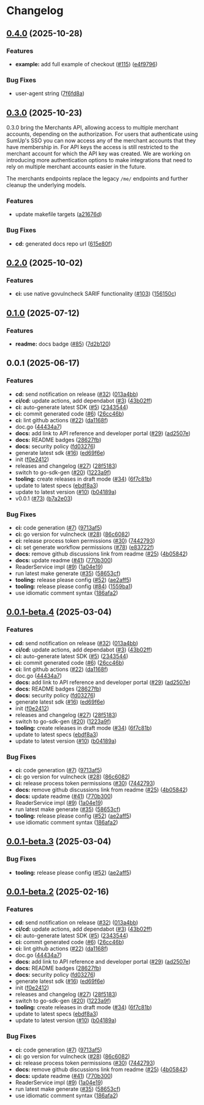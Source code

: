 # Changelog

## [0.4.0](https://github.com/sumup/sumup-go/compare/v0.3.0...v0.4.0) (2025-10-28)


### Features

* **example:** add full example of checkout ([#115](https://github.com/sumup/sumup-go/issues/115)) ([e4f9796](https://github.com/sumup/sumup-go/commit/e4f9796ac60ab240bd5dd9e128087bc29eb29260))


### Bug Fixes

* user-agent string ([7f6fd8a](https://github.com/sumup/sumup-go/commit/7f6fd8aa72611a0c043a95082ed47dcdc0ebcf17))

## [0.3.0](https://github.com/sumup/sumup-go/compare/v0.2.0...v0.3.0) (2025-10-23)

0.3.0 bring the Merchants API, allowing access to multiple merchant accounts, depending on the authorization. For users that authenticate using SumUp's SSO you can now access any of the merchant accounts that they have membership in. For API keys the access is still restricted to the merchant account for which the API key was created. We are working on introducing more authentication options to make integrations that need to rely on multiple merchant accounts easier in the future.

The merchants endpoints replace the legacy `/me/` endpoints and further cleanup the underlying models.

### Features

* update makefile targets ([a21676d](https://github.com/sumup/sumup-go/commit/a21676d1c03295fe5244354aa676b239cf24e8b4))


### Bug Fixes

* **cd:** generated docs repo url ([615e80f](https://github.com/sumup/sumup-go/commit/615e80f29ec39ef794b078679500e30fbd59dd74))

## [0.2.0](https://github.com/sumup/sumup-go/compare/v0.1.0...v0.2.0) (2025-10-02)


### Features

* **ci:** use native govulncheck SARIF functionality ([#103](https://github.com/sumup/sumup-go/issues/103)) ([156150c](https://github.com/sumup/sumup-go/commit/156150c339006e902cbd27afa605a96c3215b12e))

## [0.1.0](https://github.com/sumup/sumup-go/compare/v0.0.1...v0.1.0) (2025-07-12)


### Features

* **readme:** docs badge ([#85](https://github.com/sumup/sumup-go/issues/85)) ([7d2b120](https://github.com/sumup/sumup-go/commit/7d2b120ddaa35ed50a1bd91118bd00c2262d6c6f))

## 0.0.1 (2025-06-17)


### Features

* **cd:** send notification on release ([#32](https://github.com/sumup/sumup-go/issues/32)) ([013a4bb](https://github.com/sumup/sumup-go/commit/013a4bb967730579921e678044fa96fcc8ad48cf))
* **ci/cd:** update actions, add dependabot ([#3](https://github.com/sumup/sumup-go/issues/3)) ([43b02ff](https://github.com/sumup/sumup-go/commit/43b02ff3ba7641e81c2e3bbbf524a8b33b456525))
* **ci:** auto-generate latest SDK ([#5](https://github.com/sumup/sumup-go/issues/5)) ([2343544](https://github.com/sumup/sumup-go/commit/2343544a078da2e6511580048239191ecf008505))
* **ci:** commit generated code ([#6](https://github.com/sumup/sumup-go/issues/6)) ([26cc46b](https://github.com/sumup/sumup-go/commit/26cc46bd644cfd37d81b456ac9babfb680a52d22))
* **ci:** lint github actions ([#22](https://github.com/sumup/sumup-go/issues/22)) ([da1168f](https://github.com/sumup/sumup-go/commit/da1168f1f592af898e3de5ffa992d2e7999b5221))
* doc.go ([44434a7](https://github.com/sumup/sumup-go/commit/44434a7cbf963022c5ddfe7eb85c66069eefb50e))
* **docs:** add link to API reference and developer portal ([#29](https://github.com/sumup/sumup-go/issues/29)) ([ad2507e](https://github.com/sumup/sumup-go/commit/ad2507e4036f058a95b344d268c2a63d9a9f1ecd))
* **docs:** README badges ([28627fb](https://github.com/sumup/sumup-go/commit/28627fb8bebc3bfce09ec39b6b331331112aa18a))
* **docs:** security policy ([fd03276](https://github.com/sumup/sumup-go/commit/fd032762888a0689722c1391f92f309d0185bcbf))
* generate latest sdk ([#16](https://github.com/sumup/sumup-go/issues/16)) ([ed69f6e](https://github.com/sumup/sumup-go/commit/ed69f6ef2e00afab86de8dd4ec6fd3ed16b889ab))
* init ([f0e2412](https://github.com/sumup/sumup-go/commit/f0e2412f7876db07790b531a29f517f092cb33a1))
* releases and changelog ([#27](https://github.com/sumup/sumup-go/issues/27)) ([28f5183](https://github.com/sumup/sumup-go/commit/28f5183ad026a0241d75544a949e5d3ef7ad0500))
* switch to go-sdk-gen ([#20](https://github.com/sumup/sumup-go/issues/20)) ([1223a9f](https://github.com/sumup/sumup-go/commit/1223a9fdd60a3d73f7a064a832834809b0ea0227))
* **tooling:** create releases in draft mode ([#34](https://github.com/sumup/sumup-go/issues/34)) ([6f7c81b](https://github.com/sumup/sumup-go/commit/6f7c81bd0761cd5cb688cd202bef5c38150919f4))
* update to latest specs ([ebdf8a3](https://github.com/sumup/sumup-go/commit/ebdf8a3ea0d9bb4bd8d471873b1ea1a39bc7e84f))
* update to latest version ([#10](https://github.com/sumup/sumup-go/issues/10)) ([b04189a](https://github.com/sumup/sumup-go/commit/b04189a251de09e12cb45213f3eb1dbcea81644c))
* v0.0.1 ([#73](https://github.com/sumup/sumup-go/issues/73)) ([b7a2e03](https://github.com/sumup/sumup-go/commit/b7a2e0313e333450008eea6fa3caef587a13992c))


### Bug Fixes

* **ci:** code generation ([#7](https://github.com/sumup/sumup-go/issues/7)) ([9713af5](https://github.com/sumup/sumup-go/commit/9713af584585652d809177ef01711bad3e8d55dc))
* **ci:** go version for vulncheck ([#28](https://github.com/sumup/sumup-go/issues/28)) ([86c6082](https://github.com/sumup/sumup-go/commit/86c6082a8eaf2570834f139c33f1c82530229896))
* **ci:** release process token permissions ([#30](https://github.com/sumup/sumup-go/issues/30)) ([7442793](https://github.com/sumup/sumup-go/commit/744279379346c04d073fa3e61feeb8be46144e87))
* **ci:** set generate workflow permissions ([#78](https://github.com/sumup/sumup-go/issues/78)) ([e83722f](https://github.com/sumup/sumup-go/commit/e83722ff3774d62e78af8129e0a2985b579a9403))
* **docs:** remove github discussions link from readme ([#25](https://github.com/sumup/sumup-go/issues/25)) ([4b05842](https://github.com/sumup/sumup-go/commit/4b05842b0167c9809b89610359b4030d52756df8))
* **docs:** update readme ([#41](https://github.com/sumup/sumup-go/issues/41)) ([770b300](https://github.com/sumup/sumup-go/commit/770b300ca4841c6fe364f0c44b49f9b3d78457da))
* ReaderService impl ([#9](https://github.com/sumup/sumup-go/issues/9)) ([1a04e19](https://github.com/sumup/sumup-go/commit/1a04e1972645f52dd56e5fe6b9742881e7f83604))
* run latest make generate ([#35](https://github.com/sumup/sumup-go/issues/35)) ([58653cf](https://github.com/sumup/sumup-go/commit/58653cf2e531f12ea8452e4dd8ffc215169f8af1))
* **tooling:** release please config ([#52](https://github.com/sumup/sumup-go/issues/52)) ([ae2aff5](https://github.com/sumup/sumup-go/commit/ae2aff5a95629184bdf8681e8a316e06c207fcdb))
* **tooling:** release please config ([#84](https://github.com/sumup/sumup-go/issues/84)) ([1559ba1](https://github.com/sumup/sumup-go/commit/1559ba17e67b5cadc05d375c8d5064de3342eeb7))
* use idiomatic comment syntax ([186afa2](https://github.com/sumup/sumup-go/commit/186afa25127a1b7154c9f9d51c7bcd7d42746823))

## [0.0.1-beta.4](https://github.com/sumup/sumup-go/compare/v0.0.1-beta.3...v0.0.1-beta.4) (2025-03-04)


### Features

* **cd:** send notification on release ([#32](https://github.com/sumup/sumup-go/issues/32)) ([013a4bb](https://github.com/sumup/sumup-go/commit/013a4bb967730579921e678044fa96fcc8ad48cf))
* **ci/cd:** update actions, add dependabot ([#3](https://github.com/sumup/sumup-go/issues/3)) ([43b02ff](https://github.com/sumup/sumup-go/commit/43b02ff3ba7641e81c2e3bbbf524a8b33b456525))
* **ci:** auto-generate latest SDK ([#5](https://github.com/sumup/sumup-go/issues/5)) ([2343544](https://github.com/sumup/sumup-go/commit/2343544a078da2e6511580048239191ecf008505))
* **ci:** commit generated code ([#6](https://github.com/sumup/sumup-go/issues/6)) ([26cc46b](https://github.com/sumup/sumup-go/commit/26cc46bd644cfd37d81b456ac9babfb680a52d22))
* **ci:** lint github actions ([#22](https://github.com/sumup/sumup-go/issues/22)) ([da1168f](https://github.com/sumup/sumup-go/commit/da1168f1f592af898e3de5ffa992d2e7999b5221))
* doc.go ([44434a7](https://github.com/sumup/sumup-go/commit/44434a7cbf963022c5ddfe7eb85c66069eefb50e))
* **docs:** add link to API reference and developer portal ([#29](https://github.com/sumup/sumup-go/issues/29)) ([ad2507e](https://github.com/sumup/sumup-go/commit/ad2507e4036f058a95b344d268c2a63d9a9f1ecd))
* **docs:** README badges ([28627fb](https://github.com/sumup/sumup-go/commit/28627fb8bebc3bfce09ec39b6b331331112aa18a))
* **docs:** security policy ([fd03276](https://github.com/sumup/sumup-go/commit/fd032762888a0689722c1391f92f309d0185bcbf))
* generate latest sdk ([#16](https://github.com/sumup/sumup-go/issues/16)) ([ed69f6e](https://github.com/sumup/sumup-go/commit/ed69f6ef2e00afab86de8dd4ec6fd3ed16b889ab))
* init ([f0e2412](https://github.com/sumup/sumup-go/commit/f0e2412f7876db07790b531a29f517f092cb33a1))
* releases and changelog ([#27](https://github.com/sumup/sumup-go/issues/27)) ([28f5183](https://github.com/sumup/sumup-go/commit/28f5183ad026a0241d75544a949e5d3ef7ad0500))
* switch to go-sdk-gen ([#20](https://github.com/sumup/sumup-go/issues/20)) ([1223a9f](https://github.com/sumup/sumup-go/commit/1223a9fdd60a3d73f7a064a832834809b0ea0227))
* **tooling:** create releases in draft mode ([#34](https://github.com/sumup/sumup-go/issues/34)) ([6f7c81b](https://github.com/sumup/sumup-go/commit/6f7c81bd0761cd5cb688cd202bef5c38150919f4))
* update to latest specs ([ebdf8a3](https://github.com/sumup/sumup-go/commit/ebdf8a3ea0d9bb4bd8d471873b1ea1a39bc7e84f))
* update to latest version ([#10](https://github.com/sumup/sumup-go/issues/10)) ([b04189a](https://github.com/sumup/sumup-go/commit/b04189a251de09e12cb45213f3eb1dbcea81644c))


### Bug Fixes

* **ci:** code generation ([#7](https://github.com/sumup/sumup-go/issues/7)) ([9713af5](https://github.com/sumup/sumup-go/commit/9713af584585652d809177ef01711bad3e8d55dc))
* **ci:** go version for vulncheck ([#28](https://github.com/sumup/sumup-go/issues/28)) ([86c6082](https://github.com/sumup/sumup-go/commit/86c6082a8eaf2570834f139c33f1c82530229896))
* **ci:** release process token permissions ([#30](https://github.com/sumup/sumup-go/issues/30)) ([7442793](https://github.com/sumup/sumup-go/commit/744279379346c04d073fa3e61feeb8be46144e87))
* **docs:** remove github discussions link from readme ([#25](https://github.com/sumup/sumup-go/issues/25)) ([4b05842](https://github.com/sumup/sumup-go/commit/4b05842b0167c9809b89610359b4030d52756df8))
* **docs:** update readme ([#41](https://github.com/sumup/sumup-go/issues/41)) ([770b300](https://github.com/sumup/sumup-go/commit/770b300ca4841c6fe364f0c44b49f9b3d78457da))
* ReaderService impl ([#9](https://github.com/sumup/sumup-go/issues/9)) ([1a04e19](https://github.com/sumup/sumup-go/commit/1a04e1972645f52dd56e5fe6b9742881e7f83604))
* run latest make generate ([#35](https://github.com/sumup/sumup-go/issues/35)) ([58653cf](https://github.com/sumup/sumup-go/commit/58653cf2e531f12ea8452e4dd8ffc215169f8af1))
* **tooling:** release please config ([#52](https://github.com/sumup/sumup-go/issues/52)) ([ae2aff5](https://github.com/sumup/sumup-go/commit/ae2aff5a95629184bdf8681e8a316e06c207fcdb))
* use idiomatic comment syntax ([186afa2](https://github.com/sumup/sumup-go/commit/186afa25127a1b7154c9f9d51c7bcd7d42746823))

## [0.0.1-beta.3](https://github.com/sumup/sumup-go/compare/v0.0.1-beta.2...v0.0.1-beta.3) (2025-03-04)


### Bug Fixes

* **tooling:** release please config ([#52](https://github.com/sumup/sumup-go/issues/52)) ([ae2aff5](https://github.com/sumup/sumup-go/commit/ae2aff5a95629184bdf8681e8a316e06c207fcdb))

## [0.0.1-beta.2](https://github.com/sumup/sumup-go/compare/v0.0.1-beta.1...v0.0.1-beta.2) (2025-02-16)


### Features

* **cd:** send notification on release ([#32](https://github.com/sumup/sumup-go/issues/32)) ([013a4bb](https://github.com/sumup/sumup-go/commit/013a4bb967730579921e678044fa96fcc8ad48cf))
* **ci/cd:** update actions, add dependabot ([#3](https://github.com/sumup/sumup-go/issues/3)) ([43b02ff](https://github.com/sumup/sumup-go/commit/43b02ff3ba7641e81c2e3bbbf524a8b33b456525))
* **ci:** auto-generate latest SDK ([#5](https://github.com/sumup/sumup-go/issues/5)) ([2343544](https://github.com/sumup/sumup-go/commit/2343544a078da2e6511580048239191ecf008505))
* **ci:** commit generated code ([#6](https://github.com/sumup/sumup-go/issues/6)) ([26cc46b](https://github.com/sumup/sumup-go/commit/26cc46bd644cfd37d81b456ac9babfb680a52d22))
* **ci:** lint github actions ([#22](https://github.com/sumup/sumup-go/issues/22)) ([da1168f](https://github.com/sumup/sumup-go/commit/da1168f1f592af898e3de5ffa992d2e7999b5221))
* doc.go ([44434a7](https://github.com/sumup/sumup-go/commit/44434a7cbf963022c5ddfe7eb85c66069eefb50e))
* **docs:** add link to API reference and developer portal ([#29](https://github.com/sumup/sumup-go/issues/29)) ([ad2507e](https://github.com/sumup/sumup-go/commit/ad2507e4036f058a95b344d268c2a63d9a9f1ecd))
* **docs:** README badges ([28627fb](https://github.com/sumup/sumup-go/commit/28627fb8bebc3bfce09ec39b6b331331112aa18a))
* **docs:** security policy ([fd03276](https://github.com/sumup/sumup-go/commit/fd032762888a0689722c1391f92f309d0185bcbf))
* generate latest sdk ([#16](https://github.com/sumup/sumup-go/issues/16)) ([ed69f6e](https://github.com/sumup/sumup-go/commit/ed69f6ef2e00afab86de8dd4ec6fd3ed16b889ab))
* init ([f0e2412](https://github.com/sumup/sumup-go/commit/f0e2412f7876db07790b531a29f517f092cb33a1))
* releases and changelog ([#27](https://github.com/sumup/sumup-go/issues/27)) ([28f5183](https://github.com/sumup/sumup-go/commit/28f5183ad026a0241d75544a949e5d3ef7ad0500))
* switch to go-sdk-gen ([#20](https://github.com/sumup/sumup-go/issues/20)) ([1223a9f](https://github.com/sumup/sumup-go/commit/1223a9fdd60a3d73f7a064a832834809b0ea0227))
* **tooling:** create releases in draft mode ([#34](https://github.com/sumup/sumup-go/issues/34)) ([6f7c81b](https://github.com/sumup/sumup-go/commit/6f7c81bd0761cd5cb688cd202bef5c38150919f4))
* update to latest specs ([ebdf8a3](https://github.com/sumup/sumup-go/commit/ebdf8a3ea0d9bb4bd8d471873b1ea1a39bc7e84f))
* update to latest version ([#10](https://github.com/sumup/sumup-go/issues/10)) ([b04189a](https://github.com/sumup/sumup-go/commit/b04189a251de09e12cb45213f3eb1dbcea81644c))


### Bug Fixes

* **ci:** code generation ([#7](https://github.com/sumup/sumup-go/issues/7)) ([9713af5](https://github.com/sumup/sumup-go/commit/9713af584585652d809177ef01711bad3e8d55dc))
* **ci:** go version for vulncheck ([#28](https://github.com/sumup/sumup-go/issues/28)) ([86c6082](https://github.com/sumup/sumup-go/commit/86c6082a8eaf2570834f139c33f1c82530229896))
* **ci:** release process token permissions ([#30](https://github.com/sumup/sumup-go/issues/30)) ([7442793](https://github.com/sumup/sumup-go/commit/744279379346c04d073fa3e61feeb8be46144e87))
* **docs:** remove github discussions link from readme ([#25](https://github.com/sumup/sumup-go/issues/25)) ([4b05842](https://github.com/sumup/sumup-go/commit/4b05842b0167c9809b89610359b4030d52756df8))
* **docs:** update readme ([#41](https://github.com/sumup/sumup-go/issues/41)) ([770b300](https://github.com/sumup/sumup-go/commit/770b300ca4841c6fe364f0c44b49f9b3d78457da))
* ReaderService impl ([#9](https://github.com/sumup/sumup-go/issues/9)) ([1a04e19](https://github.com/sumup/sumup-go/commit/1a04e1972645f52dd56e5fe6b9742881e7f83604))
* run latest make generate ([#35](https://github.com/sumup/sumup-go/issues/35)) ([58653cf](https://github.com/sumup/sumup-go/commit/58653cf2e531f12ea8452e4dd8ffc215169f8af1))
* use idiomatic comment syntax ([186afa2](https://github.com/sumup/sumup-go/commit/186afa25127a1b7154c9f9d51c7bcd7d42746823))
